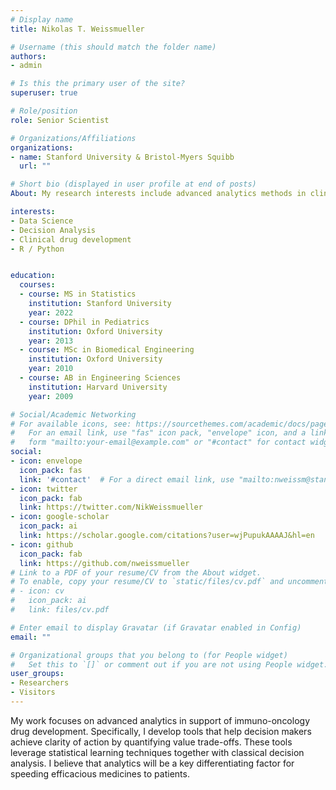 ```yaml
---
# Display name
title: Nikolas T. Weissmueller

# Username (this should match the folder name)
authors:
- admin

# Is this the primary user of the site?
superuser: true

# Role/position
role: Senior Scientist

# Organizations/Affiliations
organizations:
- name: Stanford University & Bristol-Myers Squibb
  url: ""

# Short bio (displayed in user profile at end of posts)
About: My research interests include advanced analytics methods in clinical drug development.

interests:
- Data Science
- Decision Analysis
- Clinical drug development 
- R / Python


education:
  courses:
  - course: MS in Statistics
    institution: Stanford University
    year: 2022
  - course: DPhil in Pediatrics
    institution: Oxford University
    year: 2013
  - course: MSc in Biomedical Engineering
    institution: Oxford University
    year: 2010
  - course: AB in Engineering Sciences
    institution: Harvard University
    year: 2009

# Social/Academic Networking
# For available icons, see: https://sourcethemes.com/academic/docs/page-builder/#icons
#   For an email link, use "fas" icon pack, "envelope" icon, and a link in the
#   form "mailto:your-email@example.com" or "#contact" for contact widget.
social:
- icon: envelope
  icon_pack: fas
  link: '#contact'  # For a direct email link, use "mailto:nweissm@stanford.edu".
- icon: twitter
  icon_pack: fab
  link: https://twitter.com/NikWeissmueller
- icon: google-scholar
  icon_pack: ai
  link: https://scholar.google.com/citations?user=wjPupukAAAAJ&hl=en
- icon: github
  icon_pack: fab
  link: https://github.com/nweissmueller
# Link to a PDF of your resume/CV from the About widget.
# To enable, copy your resume/CV to `static/files/cv.pdf` and uncomment the lines below.
# - icon: cv
#   icon_pack: ai
#   link: files/cv.pdf

# Enter email to display Gravatar (if Gravatar enabled in Config)
email: ""

# Organizational groups that you belong to (for People widget)
#   Set this to `[]` or comment out if you are not using People widget.
user_groups:
- Researchers
- Visitors
---
```


My work focuses on advanced analytics in support of immuno-oncology drug development. Specifically, I develop tools that help decision makers achieve clarity of action by quantifying value trade-offs. These tools leverage statistical learning techniques together with classical decision analysis. I believe that analytics will be a key differentiating factor for speeding efficacious medicines to patients. 
